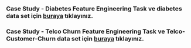
###  Case Study - **Diabetes Feature Engineering Task** ve **diabetes data set** için [buraya](https://drive.google.com/drive/folders/1E_aPu-z0COngBcRXnpyb8dWE0ETqksHH?usp=sharing) tıklayınız.

###  Case Study - **Telco Churn Feature Engineering Task** ve **Telco-Customer-Churn data set** için [buraya](https://drive.google.com/drive/folders/1XpC5TFQFeehDW0PKOAbzgfkBkgsRRbv2?usp=sharing) tıklayınız.

